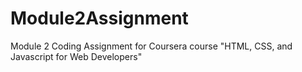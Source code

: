 # Module2Assignment
Module 2 Coding Assignment for Coursera course "HTML, CSS, and Javascript for Web Developers"
